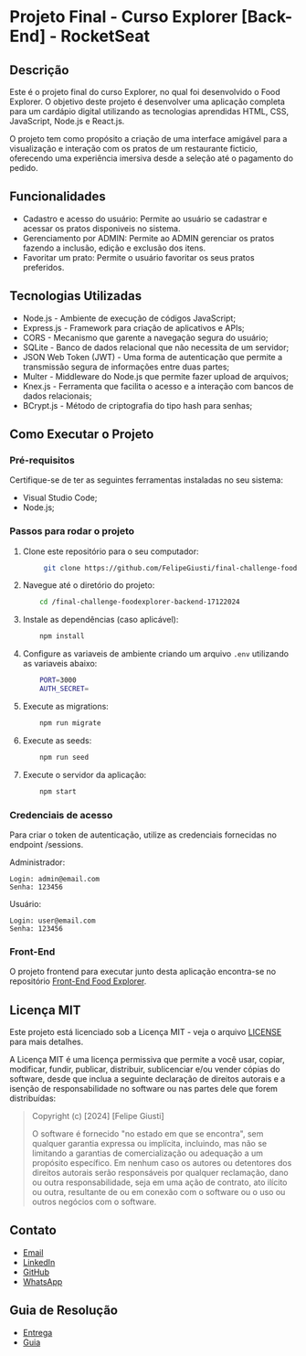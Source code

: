 # Projeto Final - Curso Explorer [Back-End] - RocketSeat

## Descrição

Este é o projeto final do curso Explorer, no qual foi desenvolvido o Food Explorer. O objetivo deste projeto é desenvolver uma aplicação completa para um cardápio digital utilizando as tecnologias aprendidas HTML, CSS, JavaScript, Node.js e React.js.

O projeto tem como propósito a criação de uma interface amigável para a visualização e interação com os pratos de um restaurante ficticio, oferecendo uma experiência imersiva desde a seleção até o pagamento do pedido.

## Funcionalidades

- Cadastro e acesso do usuário: Permite ao usuário se cadastrar e acessar os pratos disponiveis no sistema.
- Gerenciamento por ADMIN: Permite ao ADMIN gerenciar os pratos fazendo a inclusão, edição e exclusão dos itens.
- Favoritar um prato: Permite o usuário favoritar os seus pratos preferidos.

## Tecnologias Utilizadas

- Node.js - Ambiente de execução de códigos JavaScript;
- Express.js - Framework para criação de aplicativos e APIs;
- CORS - Mecanismo que garente a navegação segura do usuário;
- SQLite - Banco de dados relacional que não necessita de um servidor;
- JSON Web Token (JWT) - Uma forma de autenticação que permite a transmissão segura de informações entre duas partes;
- Multer - Middleware do Node.js que permite fazer upload de arquivos;
- Knex.js - Ferramenta que facilita o acesso e a interação com bancos de dados relacionais;
- BCrypt.js - Método de criptografia do tipo hash para senhas;

## Como Executar o Projeto

### Pré-requisitos

Certifique-se de ter as seguintes ferramentas instaladas no seu sistema:

- Visual Studio Code;
- Node.js;

### Passos para rodar o projeto

1. Clone este repositório para o seu computador:

   ```bash
        git clone https://github.com/FelipeGiusti/final-challenge-foodexplorer-backend-17122024.git
   ```
2. Navegue até o diretório do projeto:
    ```bash
        cd /final-challenge-foodexplorer-backend-17122024
    ```

3. Instale as dependências (caso aplicável):
    ```bash
        npm install
    ```

4. Configure as variaveis de ambiente criando um arquivo ```.env``` utilizando as variaveis abaixo:
    ```bash
        PORT=3000
        AUTH_SECRET=
    ```

5. Execute as migrations:
    ```bash
        npm run migrate
    ```

6. Execute as seeds:
    ```bash
        npm run seed
    ```

7. Execute o servidor da aplicação:
    ```bash
        npm start
    ```

### Credenciais de acesso
Para criar o token de autenticação, utilize as credenciais fornecidas no endpoint /sessions.

Administrador:

    Login: admin@email.com
    Senha: 123456

Usuário:

    Login: user@email.com
    Senha: 123456

### Front-End
O projeto frontend para executar junto desta aplicação encontra-se no repositório [Front-End Food Explorer](https://github.com/FelipeGiusti/final-challenge-foodexplorer-frontend-16122024).

## Licença MIT

Este projeto está licenciado sob a Licença MIT - veja o arquivo [LICENSE](./LICENSE) para mais detalhes.

A Licença MIT é uma licença permissiva que permite a você usar, copiar, modificar, fundir, publicar, distribuir, sublicenciar e/ou vender cópias do software, desde que inclua a seguinte declaração de direitos autorais e a isenção de responsabilidade no software ou nas partes dele que forem distribuídas:

> Copyright (c) [2024] [Felipe Giusti]
> 
> O software é fornecido "no estado em que se encontra", sem qualquer garantia expressa ou implícita, incluindo, mas não se limitando a garantias de comercialização ou adequação a um propósito específico. Em nenhum caso os autores ou detentores dos direitos autorais serão responsáveis por qualquer reclamação, dano ou outra responsabilidade, seja em uma ação de contrato, ato ilícito ou outra, resultante de ou em conexão com o software ou o uso ou outros negócios com o software.


## Contato
 - [Email](felipeegiusti@gmail.com)
 - [LinkedIn](in/felipegiusti2806)
 - [GitHub](https://github.com/felipegiusti)
 - [WhatsApp](https://wa.me/5544997720625?text=Ol%C3%A1%2C%20vi%20seu%20projeto%20Food%20Explorer%20no%20LinkedIn!)

## Guia de Resolução
 - [Entrega](https://app.rocketseat.com.br/explorer/final-challenge)
 - [Guia](https://efficient-sloth-d85.notion.site/Guia-de-resolu-o-do-desafio-final-do-Explorer-v2-b38a81fe7cb5486e9e3fa600da5b3390?pvs=4)
